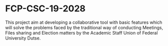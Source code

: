 # FCP-CSC-19-2028
This project aim at developing a collaborative tool with basic features which will solve the problems faced by the traditional way of conducting Meetings, Files sharing and Election matters by the Academic Staff Union of Federal University Dutse.
